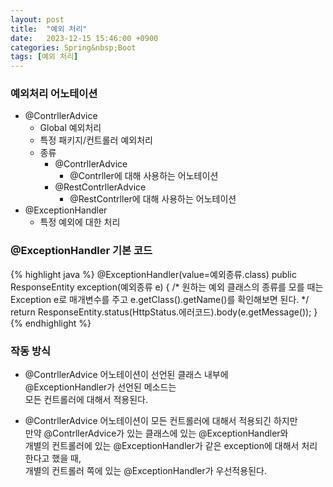 ```yaml
---
layout: post
title:  "예외 처리"
date:   2023-12-15 15:46:00 +0900
categories: Spring&nbsp;Boot
tags: [예외 처리]
---
```


### 예외처리 어노테이션

- @ContrllerAdvice
    - Global 예외처리
    - 특정 패키지/컨트롤러 예외처리
    - 종류
        - @ContrllerAdvice
            - @Contrller에 대해 사용하는 어노테이션
        - @RestContrllerAdvice
            - @RestContrller에 대해 사용하는 어노테이션
- @ExceptionHandler
    - 특정 예외에 대한 처리

### @ExceptionHandler 기본 코드

{% highlight java %}
@ExceptionHandler(value=예외종류.class)
public ResponseEntity exception(예외종류 e) {
    /*
        원하는 예외 클래스의 종류를 모를 때는
        Exception e로 매개변수를 주고
        e.getClass().getName()를 확인해보면 된다.
    */
    return ResponseEntity.status(HttpStatus.에러코드).body(e.getMessage());
}
{% endhighlight %}

### 작동 방식

- @ContrllerAdvice 어노테이션이 선언된 클래스 내부에  
@ExceptionHandler가 선언된 메소드는  
모든 컨트롤러에 대해서 적용된다.

- @ContrllerAdvice 어노테이션이 모든 컨트롤러에 대해서 적용되긴 하지만  
만약 @ContrllerAdvice가 있는 클래스에 있는 @ExceptionHandler와  
개별의 컨트롤러에 있는 @ExceptionHandler가 같은 exception에 대해서 처리한다고 했을 때,  
개별의 컨트롤러 쪽에 있는 @ExceptionHandler가 우선적용된다.